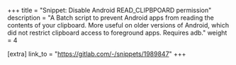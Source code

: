 +++
title = "Snippet: Disable Android READ_CLIPBPOARD permission"
description = "A Batch script to prevent Android apps from reading the contents of your clipboard. More useful on older versions of Android, which did not restrict clipboard access to foreground apps. Requires adb."
weight = 4

[extra]
link_to = "https://gitlab.com/-/snippets/1989847"
+++
